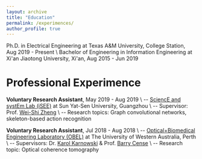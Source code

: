 ```yaml
---
layout: archive
title: "Education"
permalink: /experimences/
author_profile: true
---
```


Ph.D. in Electrical Engineering at Texas A&M University, College Station, Aug 2019 - Present \\
Bachelor of Engineering in Information Engineering at Xi'an Jiaotong University, Xi'an, Aug 2015 - Jun 2019 

Professional Experimence
=====
**Voluntary Research Assistant**, May 2019 - Aug 2019 \\
-- [SciencE and systEm Lab (iSEE)](https://www.isee-ai.cn/) at Sun Yat-Sen University, Guangzhou \\
-- Supervisor: Prof. [Wei-Shi Zheng](https://www.isee-ai.cn/~zhwshi/) \\
-- Research topics: Graph convolutional networks, skeleton-based action recognition

**Voluntary Research Assistant**, Jul 2018 - Aug 2018 \\
-- [Optical+Biomedical Engineering Laboratory (OBEL)](http://obel.ee.uwa.edu.au/) at The University of Western Australia, Perth \\
-- Supervisors: Dr. [Karol Karnowski](https://scholar.google.com/citations?user=piE2NlMAAAAJ&hl=en&oi=ao) & Prof. [Barry Cense](https://scholar.google.com/citations?user=j88vA6YAAAAJ&hl=en&oi=ao) \\
-- Research topic: Optical coherence tomography

